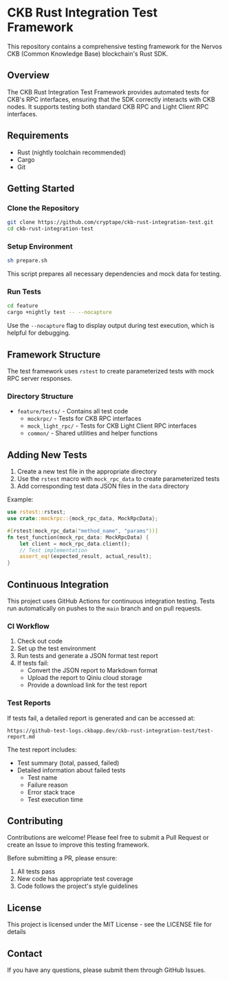# CKB Rust Integration Test Framework

This repository contains a comprehensive testing framework for the Nervos CKB (Common Knowledge Base) blockchain's Rust SDK.

## Overview

The CKB Rust Integration Test Framework provides automated tests for CKB's RPC interfaces, ensuring that the SDK correctly interacts with CKB nodes. It supports testing both standard CKB RPC and Light Client RPC interfaces.

## Requirements

- Rust (nightly toolchain recommended)
- Cargo
- Git

## Getting Started

### Clone the Repository

```bash
git clone https://github.com/cryptape/ckb-rust-integration-test.git
cd ckb-rust-integration-test
```

### Setup Environment

```bash
sh prepare.sh
```

This script prepares all necessary dependencies and mock data for testing.

### Run Tests

```bash
cd feature
cargo +nightly test -- --nocapture
```

Use the `--nocapture` flag to display output during test execution, which is helpful for debugging.

## Framework Structure

The test framework uses `rstest` to create parameterized tests with mock RPC server responses.

### Directory Structure

- `feature/tests/` - Contains all test code
  - `mockrpc/` - Tests for CKB RPC interfaces
  - `mock_light_rpc/` - Tests for CKB Light Client RPC interfaces
  - `common/` - Shared utilities and helper functions

## Adding New Tests

1. Create a new test file in the appropriate directory
2. Use the `rstest` macro with `mock_rpc_data` to create parameterized tests
3. Add corresponding test data JSON files in the `data` directory

Example:

```rust
use rstest::rstest;
use crate::mockrpc::{mock_rpc_data, MockRpcData};

#[rstest(mock_rpc_data("method_name", "params"))]
fn test_function(mock_rpc_data: MockRpcData) {
    let client = mock_rpc_data.client();
    // Test implementation
    assert_eq!(expected_result, actual_result);
}
```

## Continuous Integration

This project uses GitHub Actions for continuous integration testing. Tests run automatically on pushes to the `main` branch and on pull requests.

### CI Workflow

1. Check out code
2. Set up the test environment
3. Run tests and generate a JSON format test report
4. If tests fail:
   - Convert the JSON report to Markdown format
   - Upload the report to Qiniu cloud storage
   - Provide a download link for the test report

### Test Reports

If tests fail, a detailed report is generated and can be accessed at:
```
https://github-test-logs.ckbapp.dev/ckb-rust-integration-test/test-report.md
```

The test report includes:
- Test summary (total, passed, failed)
- Detailed information about failed tests
  - Test name
  - Failure reason
  - Error stack trace
  - Test execution time

## Contributing

Contributions are welcome! Please feel free to submit a Pull Request or create an Issue to improve this testing framework.

Before submitting a PR, please ensure:
1. All tests pass
2. New code has appropriate test coverage
3. Code follows the project's style guidelines

## License

This project is licensed under the MIT License - see the LICENSE file for details

## Contact

If you have any questions, please submit them through GitHub Issues.